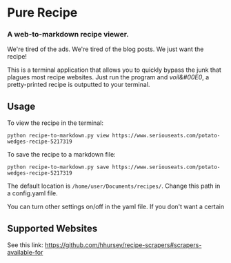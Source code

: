 # Pure Recipe
### A web-to-markdown recipe viewer.

We're tired of the ads. We're tired of the blog posts. We just want the recipe!

This is a terminal application that allows you to quickly bypass the junk that plagues most recipe websites. Just run the program and _voil&#00E0_, a pretty-printed recipe is outputted to your terminal. 

## Usage

To view the recipe in the terminal:

	python recipe-to-markdown.py view https://www.seriouseats.com/potato-wedges-recipe-5217319

To save the recipe to a markdown file: 

	python recipe-to-markdown.py save https://www.seriouseats.com/potato-wedges-recipe-5217319

The default location is `/home/user/Documents/recipes/`. Change this path in a config.yaml file. 

You can turn other settings on/off in the yaml file. If you don't want a certain 

## Supported Websites

See this link: https://github.com/hhursev/recipe-scrapers#scrapers-available-for


